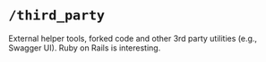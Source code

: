 # `/third_party`

External helper tools, forked code and other 3rd party utilities (e.g., Swagger UI).
Ruby on Rails is interesting.
